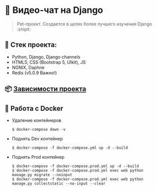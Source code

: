 # :poop: Видео-чат на Django
> Pet-проект. Создается в целях более лучшего изучения Django :shipit:

## :triangular_ruler: Стек проекта: 
- Python, Django, Django channels
- HTML5, CSS (Bootstrap 5, UIkit), JS
- NGNIX, Daphne
- Redis (v5.0.9 Важно!)

## :package: [Зависимости проекта](https://github.com/Re-Gelu/Django-WebRTC-project/blob/master/requirements.txt)

## :whale: Работа с Docker

- Удаление контейнеров

  ```
  $ docker-compose down -v
  ```

- Поднять Dev контейнер
  ```
  $ docker-compose -f docker-compose.yml up -d --build
  ```

- Поднять Prod контейнер
  ```
  $ docker-compose -f docker-compose.prod.yml up -d --build
  $ docker-compose -f docker-compose.prod.yml exec web python manage.py migrate --noinput
  $ docker-compose -f docker-compose.prod.yml exec web python manage.py collectstatic --no-input --clear
  ```
